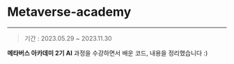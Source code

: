 # Metaverse-academy

---------

> 기간 : 2023.05.29 ~ 2023.11.30

**메타버스 아카데미 2기 AI**  과정을 수강하면서 배운 코드, 내용을 정리했습니다 :)
